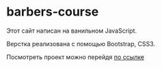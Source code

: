 # barbers-course

Этот сайт написан на ванильном JavaScript. 


Верстка реализована с помощью Bootstrap, CSS3.


Посмотреть проект можно перейдя [по ссылке](https://artfront5.github.io/barbers-course/)

